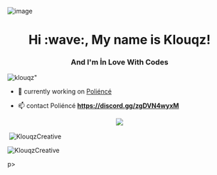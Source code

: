 ![image](https://cdn.discordapp.com/attachments/852824048463642624/896166408470290452/68747470733a2f2f63646e2e646973636f72646170702e636f6d2f6174746163686d656e74732f3836343230313032353034.jpg) 
<h1 align="center">Hi :wave:, My name is Klouqz!</h1>
<h3 align="center">And I'm İn Love With Codes </> </h3>

<p align="left"> <img src="https://komarev.com/ghpvc/?username=klouqz&label=Profile%20views&color=0e75b6&style=flat" alt=klouqz" /> </p>


- 🔭 currently working on [Poliéncé](https://top.gg/bot/834768434574786561)


- 📫 contact Poliéncé **https://discord.gg/zgDVN4wyxM** 

<div align="center">
    <a href="https://discord.gg/QQXBS8dc4k" title="Discord Profile"><img src="https://lanyard-profile-readme.vercel.app/api/348927498488250369"></a>
</div>


<p>&nbsp;<img align="center" src="https://github-readme-stats.vercel.app/api?username=KlouqzCreative&show_icons=true&theme=dracula&locale=en" alt="KlouqzCreative" /></p>

<p><img align="center" src="https://github-readme-streak-stats.herokuapp.com/?user=KlouqzCreative&theme=dracula" alt="KlouqzCreative" /></p>p>
